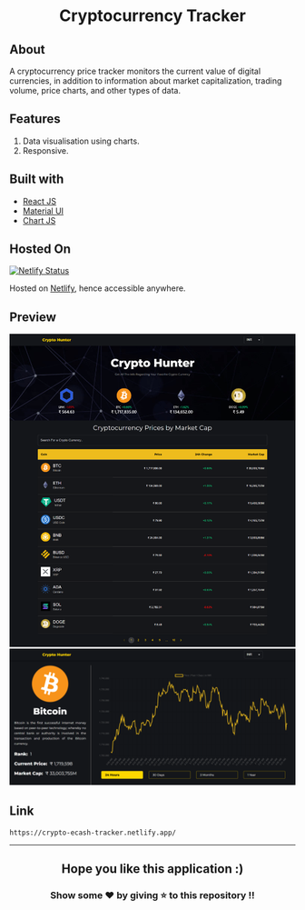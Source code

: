 <h1 align="center">Cryptocurrency Tracker</h1>

## About 
A cryptocurrency price tracker monitors the current value of digital currencies, in addition to information about market capitalization, trading volume, price charts, and other types of data.

## Features 
1. Data visualisation using charts.
2. Responsive.

## Built with 

- [React JS](https://reactjs.org/)
- [Material UI](https://v4.mui.com/)
- [Chart JS](https://reactchartjs.github.io/react-chartjs-2/#/)

## Hosted On
[![Netlify Status](https://api.netlify.com/api/v1/badges/efd9a22e-4e89-4a54-8b07-18d3d5a99b7e/deploy-status)](https://app.netlify.com/sites/crypto-ecash-tracker/deploys)

Hosted on [Netlify](https://www.netlify.com/), hence accessible anywhere.

## Preview
![image](https://github.com/TheNewC0der-24/Crypto-Tracker-REACT/blob/master/Preview/Preview-1.png)
![image](https://github.com/TheNewC0der-24/Crypto-Tracker-REACT/blob/master/Preview/Preview-2.png)

## Link
```
https://crypto-ecash-tracker.netlify.app/
```

---
<h2 align="center">Hope you like this application :)</h2>
<h3 align="center">Show some ❤️ by giving ⭐ to this repository !!</h3>
